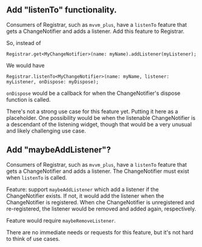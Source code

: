 ## Add "listenTo" functionality.

Consumers of Registrar, such as `mvvm_plus`, have a `listenTo` feature that gets a
ChangeNotifier and adds a listener. Add this feature to Registrar.

So, instead of 

    Registrar.get<MyChangeNotifier>(name: myName).addListener(myListener);

We would have

    Registrar.listenTo<MyChangeNotifier>(name: myName, listener: myListener, onDispose: myDispose);

`onDispose` would be a callback for when the ChangeNotifier's dispose function is called.

There's not a strong use case for this feature yet. Putting it here as a placeholder. One 
possibility would be when the listenable ChangeNotifier is a descendant of the listening widget,
though that would be a very unusual and likely challenging use case.

## Add "maybeAddListener"?

Consumers of Registrar, such as `mvvm_plus`, have a `listenTo` feature that gets a 
ChangeNotifier and adds a listener. The ChangeNotifier must exist when `listenTo` is called.

Feature: support `maybeAddListener` which add a listener if the ChangeNotifier exists. If not,
it would add the listener when the ChangeNotifier is registered. When che ChangeNotifier is 
unregistered and re-registered, the listener would be removed and added again, respectively.

Feature would require `maybeRemoveListener`.

There are no immediate needs or requests for this feature, but it's not hard to think of use
cases.